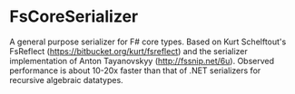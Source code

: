 FsCoreSerializer
================

A general purpose serializer for F# core types.
Based on Kurt Schelftout's FsReflect (https://bitbucket.org/kurt/fsreflect)
and the serializer implementation of Anton Tayanovskyy (http://fssnip.net/6u).
Observed performance is about 10-20x faster than that of .NET serializers for
recursive algebraic datatypes.

